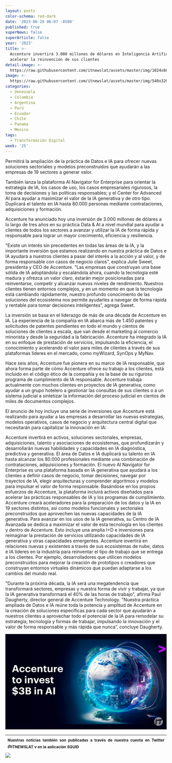 ```yaml
---
layout: posts
color-schema: red-dark
date: '2023-06-19 06:07 -0500'
published: true
superNews: false
superArticle: false
year: '2023'
title: >-
  Accenture invertirá 3.000 millones de dólares en Inteligencia Artificial para
  acelerar la reinvención de sus clientes
detail-image: >-
  https://raw.githubusercontent.com/itnewslat/assets/master/img/1024x680/accenture-3-b-g.jpg
image: >-
  https://raw.githubusercontent.com/itnewslat/assets/master/img/540x320/accenture-3-b-p.jpg
categories:
  - Venezuela
  - Colombia
  - Argentina
  - Perú
  - Ecuador
  - Chile
  - Panama
  - Mexico
tags:
  - Transformación Digital
week: '25'
---
```

Permitirá la ampliación de la práctica de Datos e IA para ofrecer nuevas soluciones sectoriales y modelos preconstruidos que ayudarán a las empresas de 19 sectores a generar valor.

También lanza la plataforma AI Navigator for Enterprise para orientar la estrategia de IA, los casos de uso, los casos empresariales rigurosos, la toma de decisiones y las políticas responsables; y el Center for Advanced AI para ayudar a maximizar el valor de la IA generativa y de otro tipo.
Duplicará el talento en IA hasta 80.000 personas mediante contrataciones, adquisiciones y formación.
 
Accenture ha anunciado hoy una inversión de 3.000 millones de dólares a lo largo de tres años en su práctica Data & AI a nivel mundial para ayudar a clientes de todos los sectores a avanzar y utilizar la IA de forma rápida y responsable para lograr un mayor crecimiento, eficiencia y resiliencia.
 
"Existe un interés sin precedentes en todas las áreas de la IA, y la importante inversión que estamos realizando en nuestra práctica de Datos e IA ayudará a nuestros clientes a pasar del interés a la acción y al valor, y de forma responsable con casos de negocio claros", explica Julie Sweet, presidenta y CEO de Accenture. "Las empresas que construyan una base sólida de IA adoptándola y escalándola ahora, cuando la tecnología esté madura y ofrezca un valor claro, estarán mejor posicionadas para reinventarse, competir y alcanzar nuevos niveles de rendimiento. Nuestros clientes tienen entornos complejos, y en un momento en que la tecnología está cambiando rápidamente, nuestro profundo conocimiento de las soluciones del ecosistema nos permite ayudarles a navegar de forma rápida y rentable para tomar decisiones inteligentes”, agrega Sweet.
 
La inversión se basa en el liderazgo de más de una década de Accenture en IA. La experiencia de la compañía en IA abarca más de 1.450 patentes y solicitudes de patentes pendientes en todo el mundo y cientos de soluciones de clientes a escala, que van desde el marketing al comercio minorista y desde la seguridad a la fabricación. Accenture ha integrado la IA en su enfoque de prestación de servicios, impulsando la eficiencia, el conocimiento y acelerando el valor para miles de clientes a través de sus plataformas líderes en el mercado, como myWizard, SynOps y MyNav.
 
Hace seis años, Accenture fue pionera en su marco de IA responsable, que ahora forma parte de cómo Accenture ofrece su trabajo a los clientes, está incluido en el código ético de la compañía y es la base de su riguroso programa de cumplimiento de IA responsable. Accenture trabaja actualmente con muchos clientes en proyectos de IA generativa, como ayudar a un grupo hotelero a gestionar las consultas de sus clientes o a un sistema judicial a sintetizar la información del proceso judicial en cientos de miles de documentos complejos.
 
El anuncio de hoy incluye una serie de inversiones que Accenture está realizando para ayudar a las empresas a desarrollar las nuevas estrategias, modelos operativos, casos de negocio y arquitectura central digital que necesitarán para capitalizar la innovación en IA:
 
Accenture invertirá en activos, soluciones sectoriales, empresas, adquisiciones, talento y asociaciones de ecosistemas, que profundizarán y desarrollarán nuevas habilidades y capacidades en IA diagnóstica, predictiva y generativa.
El área de Datos e IA duplicará su talento en IA hasta alcanzar los 80.000 profesionales mediante una combinación de contrataciones, adquisiciones y formación.
El nuevo AI Navigator for Enterprise es una plataforma basada en IA generativa que ayudará a los clientes a definir casos de negocio, tomar decisiones, navegar por trayectos de IA, elegir arquitecturas y comprender algoritmos y modelos para impulsar el valor de forma responsable. Basándose en los propios esfuerzos de Accenture, la plataforma incluirá activos diseñados para acelerar las prácticas responsables de IA y los programas de cumplimiento.
Accenture creará aceleradores para la preparación de los datos y la IA en 19 sectores distintos, así como modelos funcionales y sectoriales preconstruidos que aprovechen las nuevas capacidades de la IA generativa.
Para avanzar en los usos de la IA generativa, su Centro de IA Avanzada se dedica a maximizar el valor de esta tecnología en los clientes y dentro de Accenture. Esto incluye una amplia I+D e inversiones para reimaginar la prestación de servicios utilizando capacidades de IA generativa y otras capacidades emergentes.
Accenture invertirá en relaciones nuevas y existentes a través de sus ecosistemas de nube, datos e IA líderes en la industria para reinventar el tipo de trabajo que se entrega a los clientes. Por ejemplo, desarrolladores que utilicen modelos preconstruidos para mejorar la creación de prototipos o creadores que construyan entornos virtuales dinámicos que puedan adaptarse a los cambios del mundo real.
 
"Durante la próxima década, la IA será una megatendencia que transformará sectores, empresas y nuestra forma de vivir y trabajar, ya que la IA generativa transformará el 40% de las horas de trabajo", afirma Paul Daugherty, director general de Accenture Technology. "Nuestra práctica ampliada de Datos e IA reúne toda la potencia y amplitud de Accenture en la creación de soluciones específicas para cada sector que ayudarán a nuestros clientes a aprovechar todo el potencial de la IA para remodelar su estrategia, tecnología y formas de trabajar, impulsando la innovación y el valor de forma responsable y más rápida que nunca”, concluye Daugherty.

![](https://raw.githubusercontent.com/itnewslat/assets/master/img/540x320/accenture-3-b-p.jpg)

<table style="height: 42px;" width="569">
<tbody>
<tr>
<td style="text-align: justify;"><sub><strong>Nuestras noticias también son publicadas a través de nuestra cuenta en Twitter <a href="https://twitter.com/itnewslat?lang=es">@ITNEWSLAT</a> y en la aplicación <a href="https://squidapp.co/en/">SQUID</a></strong></sub></td>
</tr>
</tbody>
</table>
<img src="https://tracker.metricool.com/c3po.jpg?hash=56f88a41e39ab42c063cc51676587a04"/>